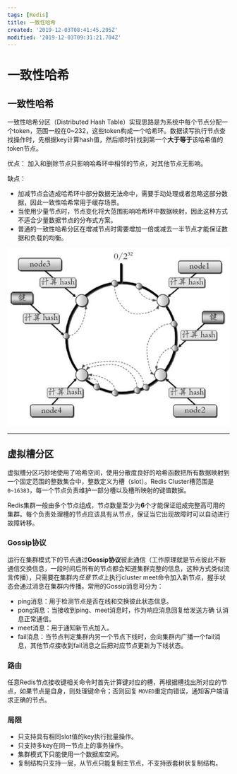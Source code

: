 ```yaml
---
tags: [Redis]
title: 一致性哈希
created: '2019-12-03T08:41:45.295Z'
modified: '2019-12-03T09:31:21.704Z'
---
```


# 一致性哈希

## 一致性哈希

一致性哈希分区（Distributed Hash Table）实现思路是为系统中每个节点分配一个token，范围一般在0~232，这些token构成一个哈希环。数据读写执行节点查找操作时，先根据key计算hash值，然后顺时针找到第一个**大于等于**该哈希值的token节点。

优点：
加入和删除节点只影响哈希环中相邻的节点，对其他节点无影响。

缺点：
- 加减节点会造成哈希环中部分数据无法命中，需要手动处理或者忽略这部分数据，因此一致性哈希常用于缓存场景。
- 当使用少量节点时，节点变化将大范围影响哈希环中数据映射，因此这种方式不适合少量数据节点的分布式方案。
- 普通的一致性哈希分区在增减节点时需要增加一倍或减去一半节点才能保证数据和负载的均衡。

![hash.png](../attachments/hash.png)

---

## 虚拟槽分区

虚拟槽分区巧妙地使用了哈希空间，使用分散度良好的哈希函数把所有数据映射到一个固定范围的整数集合中，整数定义为槽（slot）。Redis Cluster槽范围是`0~16383`，每一个节点负责维护一部分槽以及槽所映射的键值数据。

Redis集群一般由多个节点组成，节点数量至少为**6**个才能保证组成完整高可用的集群。每个负责处理槽的节点应该具有从节点，保证当它出现故障时可以自动进行故障转移。

### Gossip协议

运行在集群模式下的节点通过**Gossip协议**彼此通信（工作原理就是节点彼此不断通信交换信息，一段时间后所有的节点都会知道集群完整的信息，这种方式类似流言传播），只需要在集群内*任意节点*上执行cluster meet命令加入新节点，握手状态会通过消息在集群内传播。常用的Gossip消息可分为：

- ping消息：用于检测节点是否在线和交换彼此状态信息。
- pong消息：当接收到ping、meet消息时，作为响应消息回复给发送方确 认消息正常通信。
- meet消息：用于通知新节点加入。
- fail消息：当节点判定集群内另一个节点下线时，会向集群内广播一个fail消息，其他节点接收到fail消息之后把对应节点更新为下线状态。

### 路由

任意Redis节点接收键相关命令时首先计算键对应的槽，再根据槽找出所对应的节点，如果节点是自身，则处理键命令；否则回复 `MOVED`重定向错误，通知客户端请求正确的节点。

### 局限

- 只支持具有相同slot值的key执行批量操作。
- 只支持多key在同一节点上的事务操作。
- 集群模式下只能使用一个数据库空间。
- 复制结构只支持一层，从节点只能复制主节点，不支持嵌套树状复制结构。


